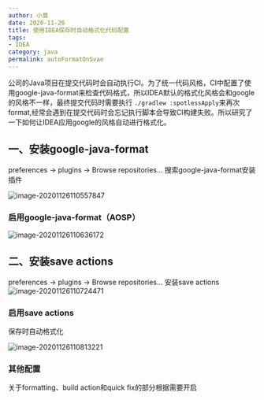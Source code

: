 ```yaml
---
author: 小莫
date: 2020-11-26
title: 使用IDEA保存时自动格式化代码配置
tags:
- IDEA
category: java
permalink: autoFormatOnSvae
---
```


公司的Java项目在提交代码时会自动执行CI。为了统一代码风格，CI中配置了使用google-java-format来检查代码格式，所以IDEA默认的格式化风格会和google的风格不一样，最终提交代码时需要执行 `./gradlew :spotlessApply`来再次format,经常会遇到在提交代码时会忘记执行脚本会导致CI构建失败。所以研究了一下如何让IDEA应用google的风格自动进行格式化。

<!-- more -->

## 一、安装google-java-format

preferences -> plugins -> Browse repositories…
搜索google-java-format安装插件

![image-20201126110557847](https://image.xiaomo.info//blog/image-20201126110557847.png)

### 启用google-java-format（AOSP）

![image-20201126110636172](https://image.xiaomo.info//blog/image-20201126110636172.png)

## 二、安装save actions

preferences -> plugins -> Browse repositories…
安装save actions
![image-20201126110724471](https://image.xiaomo.info//blog/image-20201126110724471.png)

### 启用save actions

保存时自动格式化

![image-20201126110813221](https://image.xiaomo.info//blog/image-20201126110813221.png)



### 其他配置

关于formatting、build action和quick fix的部分根据需要开启